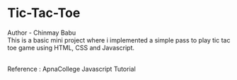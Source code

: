 # Tic-Tac-Toe
Author - Chinmay Babu
<br>
This is a basic mini project where i implemented a simple pass to play tic tac toe game using HTML, CSS and Javascript.

<br>
Reference : ApnaCollege Javascript Tutorial

